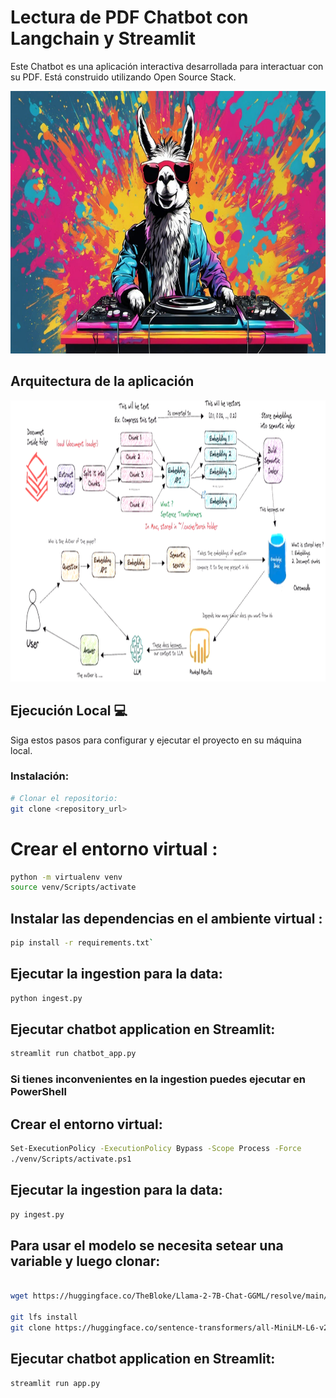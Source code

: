 # Lectura de PDF Chatbot con Langchain y Streamlit
Este Chatbot es una aplicación interactiva desarrollada para interactuar con su PDF. Está construido utilizando Open Source Stack. 

<p align=center>
<img src="src\banner.png" height = 420 weight=500>
<p>


## Arquitectura de la aplicación

<p align=center>
<img src="src\arq.png" height = 450 weight=250>
<p>

## Ejecución Local 💻

Siga estos pasos para configurar y ejecutar el proyecto en su máquina local.

### Instalación:

```bash
# Clonar el repositorio:
git clone <repository_url>
```

# Crear el entorno virtual :
```bash
python -m virtualenv venv
source venv/Scripts/activate
```


## Instalar las dependencias en el ambiente virtual :

```bash
pip install -r requirements.txt`
```

## Ejecutar la ingestion para la data:

```bash
python ingest.py
```
## Ejecutar chatbot application en Streamlit:

```bash
streamlit run chatbot_app.py
```

### Si tienes inconvenientes en la ingestion puedes ejecutar en PowerShell

## Crear el entorno virtual:
```sh
Set-ExecutionPolicy -ExecutionPolicy Bypass -Scope Process -Force 
./venv/Scripts/activate.ps1
```

## Ejecutar la ingestion para la data:

```sh
py ingest.py
```

## Para usar el modelo se necesita setear una variable y luego clonar:
```sh

wget https://huggingface.co/TheBloke/Llama-2-7B-Chat-GGML/resolve/main/llama-2-7b-chat.ggmlv3.q4_0.bin

git lfs install
git clone https://huggingface.co/sentence-transformers/all-MiniLM-L6-v2
```

## Ejecutar chatbot application en Streamlit:
```bash
streamlit run app.py
```